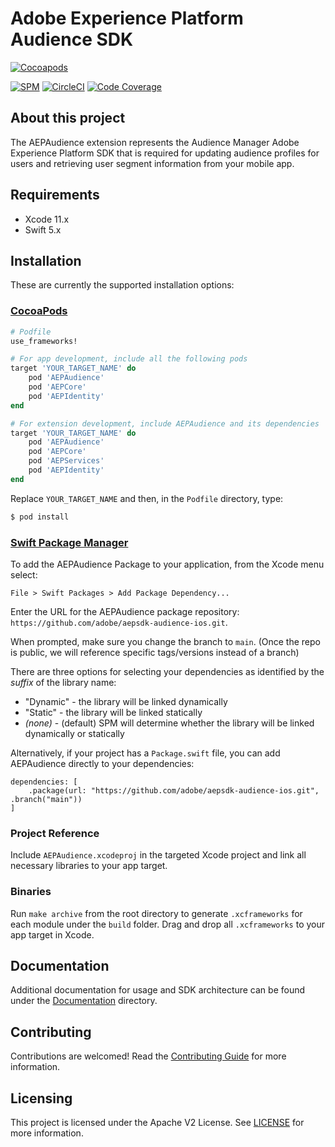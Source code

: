 # Adobe Experience Platform Audience SDK

[![Cocoapods](https://img.shields.io/cocoapods/v/AEPAudience.svg?color=orange&label=AEPAudience&logo=apple&logoColor=white)](https://cocoapods.org/pods/AEPAudience)

[![SPM](https://img.shields.io/badge/SPM-Supported-orange.svg?logo=apple&logoColor=white)](https://swift.org/package-manager/)
[![CircleCI](https://img.shields.io/circleci/project/github/adobe/aepsdk-audience-ios/master.svg?logo=circleci)](https://circleci.com/gh/adobe/workflows/aepsdk-audience-ios)
[![Code Coverage](https://img.shields.io/codecov/c/github/adobe/aepsdk-audience-ios/main.svg?logo=codecov)](https://codecov.io/gh/adobe/aepsdk-audience-ios/branch/main)

## About this project

The AEPAudience extension represents the Audience Manager Adobe Experience Platform SDK that is required for updating audience profiles for users and retrieving user segment information from your mobile app.

## Requirements
- Xcode 11.x
- Swift 5.x

## Installation
These are currently the supported installation options:

### [CocoaPods](https://guides.cocoapods.org/using/using-cocoapods.html)
```ruby
# Podfile
use_frameworks!

# For app development, include all the following pods
target 'YOUR_TARGET_NAME' do
    pod 'AEPAudience'
    pod 'AEPCore'
    pod 'AEPIdentity'
end

# For extension development, include AEPAudience and its dependencies
target 'YOUR_TARGET_NAME' do
    pod 'AEPAudience'
    pod 'AEPCore'
    pod 'AEPServices'
    pod 'AEPIdentity'
end
```

Replace `YOUR_TARGET_NAME` and then, in the `Podfile` directory, type:

```bash
$ pod install
```

### [Swift Package Manager](https://github.com/apple/swift-package-manager)

To add the AEPAudience Package to your application, from the Xcode menu select:

`File > Swift Packages > Add Package Dependency...`

Enter the URL for the AEPAudience package repository: `https://github.com/adobe/aepsdk-audience-ios.git`.

When prompted, make sure you change the branch to `main`. (Once the repo is public, we will reference specific tags/versions instead of a branch)

There are three options for selecting your dependencies as identified by the *suffix* of the library name:

- "Dynamic" - the library will be linked dynamically
- "Static" - the library will be linked statically
- *(none)* - (default) SPM will determine whether the library will be linked dynamically or statically

Alternatively, if your project has a `Package.swift` file, you can add AEPAudience directly to your dependencies:

```
dependencies: [
    .package(url: "https://github.com/adobe/aepsdk-audience-ios.git", .branch("main"))
]
```

### Project Reference

Include `AEPAudience.xcodeproj` in the targeted Xcode project and link all necessary libraries to your app target.

### Binaries

Run `make archive` from the root directory to generate `.xcframeworks` for each module under the `build` folder. Drag and drop all `.xcframeworks` to your app target in Xcode.

## Documentation

Additional documentation for usage and SDK architecture can be found under the [Documentation](Documentation/README.md) directory.

## Contributing

Contributions are welcomed! Read the [Contributing Guide](./.github/CONTRIBUTING.md) for more information.

## Licensing

This project is licensed under the Apache V2 License. See [LICENSE](LICENSE) for more information.

